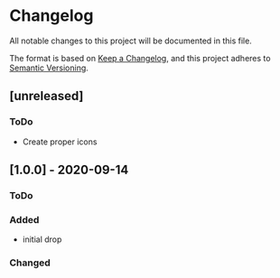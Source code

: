# Changelog

All notable changes to this project will be documented in this file.

The format is based on [Keep a Changelog](https://keepachangelog.com/en/1.0.0/),
and this project adheres to [Semantic Versioning](https://semver.org/spec/v2.0.0.html).

## [unreleased]

### ToDo

* Create proper icons

## [1.0.0] - 2020-09-14

### ToDo

### Added

* initial drop

### Changed
